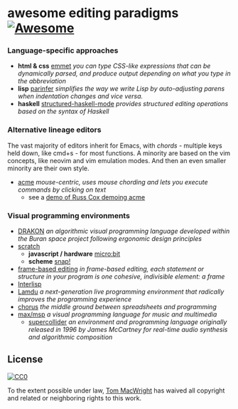 # awesome editing paradigms  [![Awesome](https://cdn.rawgit.com/sindresorhus/awesome/d7305f38d29fed78fa85652e3a63e154dd8e8829/media/badge.svg)](https://github.com/sindresorhus/awesome)

### Language-specific approaches

* **html & css** [emmet](https://emmet.io/) _you can type CSS-like expressions that can be dynamically parsed, and produce output depending on what you type in the abbreviation_
* **lisp** [parinfer](https://shaunlebron.github.io/parinfer/) _simplifies the way we write Lisp by auto-adjusting parens when indentation changes and vice versa._
* **haskell** [structured-haskell-mode](https://github.com/chrisdone/structured-haskell-mode) _provides structured editing operations based on the syntax of Haskell_

### Alternative lineage editors

The vast majority of editors inherit for Emacs, with _chords_ - multiple keys held down, like cmd+s - for most functions. A minority are
based on the vim concepts, like neovim and vim emulation modes. And then an even smaller minority are their own style.

* [acme](https://en.wikipedia.org/wiki/Acme_(text_editor)) _mouse-centric, uses mouse chording and lets you execute commands by clicking on text_
  * see a [demo of Russ Cox demoing acme](https://www.youtube.com/watch?v=dP1xVpMPn8M)

### Visual programming environments

* [DRAKON](https://en.wikipedia.org/wiki/DRAKON) _an algorithmic visual programming language developed within the Buran space project following ergonomic design principles_
* [scratch](https://scratch.mit.edu/)
  * **javascript / hardware** [micro:bit](https://pxt.microbit.org/)
  * **scheme** [snap!](http://snap.berkeley.edu/)
* [frame-based editing](https://www.greenfoot.org/frames/) _in frame-based editing, each statement or structure in your program is one cohesive, indivisible element: a frame_
* [Interlisp](https://en.wikipedia.org/wiki/Interlisp)
* [Lamdu](http://www.lamdu.org/) _a next-generation live programming environment that radically improves the programming experience_
* [chorus](http://www.chorus-home.org/) _the middle ground between spreadsheets and programming_
* [max/msp](https://en.wikipedia.org/wiki/Max_(software)) _a visual programming language for music and multimedia_
  * [supercollider](https://en.wikipedia.org/wiki/SuperCollider) _an environment and programming language originally released in 1996 by James McCartney for real-time audio synthesis and algorithmic composition_
  
  
## License

[![CC0](https://licensebuttons.net/p/zero/1.0/88x31.png)](https://creativecommons.org/publicdomain/zero/1.0/ )

To the extent possible under law, [Tom MacWright](http://www.macwright.org) has waived all copyright and related or neighboring rights to this work.
